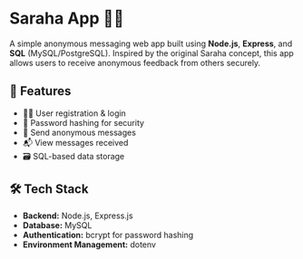 # Saraha App 😶‍🌫️

A simple anonymous messaging web app built using **Node.js**, **Express**, and **SQL** (MySQL/PostgreSQL). Inspired by the original Saraha concept, this app allows users to receive anonymous feedback from others securely.

## 🚀 Features

- 🧑‍💻 User registration & login
- 🔐 Password hashing for security
- 📩 Send anonymous messages
- 📬 View messages received
- 🗃️ SQL-based data storage

## 🛠️ Tech Stack

- **Backend:** Node.js, Express.js
- **Database:** MySQL 
- **Authentication:** bcrypt for password hashing
- **Environment Management:** dotenv



